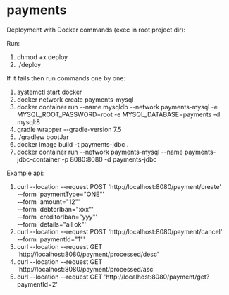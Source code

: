 # payments

Deployment with Docker commands (exec in root project dir):

Run:
1. chmod +x deploy
2. ./deploy

If it fails then run commands one by one:

1. systemctl start docker
2. docker network create payments-mysql
3. docker container run --name mysqldb --network payments-mysql -e MYSQL_ROOT_PASSWORD=root -e MYSQL_DATABASE=payments -d mysql:8
4. gradle wrapper --gradle-version 7.5
5. ./gradlew bootJar
6. docker image build -t payments-jdbc .
7. docker container run --network payments-mysql --name payments-jdbc-container -p 8080:8080 -d payments-jdbc

Example api:

1. curl --location --request POST 'http://localhost:8080/payment/create' \
   --form 'paymentType="ONE"' \
   --form 'amount="12"' \
   --form 'debtorIban="xxx"' \
   --form 'creditorIban="yyy"' \
   --form 'details="all ok"'
2. curl --location --request POST 'http://localhost:8080/payment/cancel' \
   --form 'paymentId="1"'
3. curl --location --request GET 'http://localhost:8080/payment/processed/desc'
4. curl --location --request GET 'http://localhost:8080/payment/processed/asc'
5. curl --location --request GET 'http://localhost:8080/payment/get?paymentId=2'